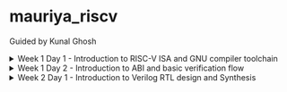 # mauriya_riscv

Guided by Kunal Ghosh
<details>
<summary>Week 1 Day 1 - Introduction to RISC-V ISA and GNU compiler toolchain</summary>
  
## Introduction to RISC-V basic keywords

+ Instruction Set Architecture (ISA)
+ Reduced Instruction Set Computing (RISC V)
+ RTL Implementation

## From Apps to Hardware

+ Application Software
+ System Software
  - Operating system
  - Compiler
  - Assembler
+ Hardware
+ Hardware Description Language
  - synthesis of RTL
 
## Detailed Description Of Course Content

+ Pseudo Instructions
+ Base Integer Instructions (representation RV64I)
+ Multiply extension (RV64M)
+ Single and Double precision floating point extension (RV64F and RV64D)
+ Application Binary Interface (ABI)
+ Memory allocation and Stack pointer

## Labwork
  
### Task 1: C program using GCC and Spike simulation

![Image](https://github.com/mauriya0202/pes_asic_class/assets/112739882/895b2af0-944c-43c9-a9b9-b110223f246d)

![W](https://github.com/mauriya0202/pes_asic_class/assets/112739882/b2a7294a-ee58-4871-8890-1a94d676de48)

``` c
#include <stdio.h>
int main(){
 int i;
 int sum=0;
 int n=5;
 for(i=0;i<=n;i++){
 sum+=i;
 }
 printf("sum to %d:%d \n",n,sum);
 return 0;
}
```



### Task 2: Debugging ALP

+ O1

![W](https://github.com/mauriya0202/pes_asic_class/assets/112739882/4bde14fc-eea8-408d-835f-b212ce06a037)


+ Ofast

![W](https://github.com/mauriya0202/pes_asic_class/assets/112739882/c23e717c-707f-4b72-a20f-fff7bfbfc44c)


Debugging for Ofast

![W](https://github.com/mauriya0202/pes_asic_class/assets/112739882/6ae1e6f1-b476-4233-855d-f06b1de6c77e)


![W](https://github.com/mauriya0202/pes_asic_class/assets/112739882/f6f0fc39-6a8d-40eb-89a6-dd702435a96e)

## Integer Number representation

### Number system for unsigned numbers

+ 64 bit double word
  - LSB
  - MSB
+ word (32 bit)
+ Range of Unsigned numbers : [0, (2^n)-1 ]

### Number system for signed numbers
+  Two's complement representation
+  MSB as Sign bit
   - [-2^(n-1), 2^(n-1)-1] 

### Task 3: Signed and Unsigned numbers

![W](https://github.com/mauriya0202/pes_asic_class/assets/112739882/64fbde5d-ad02-4ca9-8516-3fa2d9cde02f)


![W](https://github.com/mauriya0202/pes_asic_class/assets/112739882/f8b491af-3adb-4507-a910-ed7ac02c3830)

</details>
<details>
<summary>Week 1 Day 2 - Introduction to ABI and basic verification flow</summary>

## Aplication Binary Interface 

### Task 1: Sum 1 to n using ASM

![image](https://github.com/mauriya0202/pes_asic_class/assets/112739882/89d6a292-d6ff-4099-847d-906f05273053)


### Task 2:  To Run C-Program On RISC-V CPU

![image](https://github.com/mauriya0202/pes_asic_class/assets/112739882/a58aa33a-ecaf-4991-9d21-30d03b4929ac)

</details>

<details>
  <summary>Week 2 Day 1 - Introduction to Verilog RTL design and Synthesis</summary>

  ## Simulator

  + iverilog
  + TestBench : for application of stimulus and observe the output.
  + Test Vectors
  + Simulator checks for changes in the input signals, for every change output will be evaluated.
  + If no change at the input no output evaluation.
  + Output is a VCD file (Value Change Dump).
  + GTK Wave to view the waveform.

## Labwork

### Task 1: GTKWAVE
![image](https://github.com/mauriya0202/pes_asic_class/assets/112739882/43dbc1a4-b891-45e7-bc0e-59a5f26c8d27)
![image](https://github.com/mauriya0202/pes_asic_class/assets/112739882/55091f95-9276-454f-af83-e2912946d772)

## Synthesizer

+ Converting RTL to Netlist
+ Yosys takes design and .lib file to give out the netlist
+ Verification of Synthesis: Netlist, testbench, iverilog


## Labwork

![image](https://github.com/mauriya0202/pes_asic_class/assets/112739882/8fd21ae2-bd84-4dae-bba6-bcb90e86d503)
![image](https://github.com/mauriya0202/pes_asic_class/assets/112739882/6dffaf48-2507-4953-a8ed-636c039f234e)
![image](https://github.com/mauriya0202/pes_asic_class/assets/112739882/4c4319b2-a494-49a4-8ed4-af3837873503)
![image](https://github.com/mauriya0202/pes_asic_class/assets/112739882/d3720856-183c-480e-bc1a-2f4115c409de)
![image](https://github.com/mauriya0202/pes_asic_class/assets/112739882/c261fc88-e399-483f-ba67-911aaf0b2448)
![image](https://github.com/mauriya0202/pes_asic_class/assets/112739882/075bf5c9-265b-42c4-830b-a5e899d44f21)

```
read_liberty -lib ../my_lib/lib/sky130_fd_sc_hd__tt_025C_1v80.lib
read_verilog ..//verilog_files/good_mux.v
synth -top good_mux
abc -liberty ../my_lib/lib/sky130_fd_sc_hd__tt_025C_1v80.lib
show
write_verilog ../verilog_files/good_mux_netlis.v
write_verilog -noattr ../verilog_files/good_mux_netlis.v
```
  
</details>
